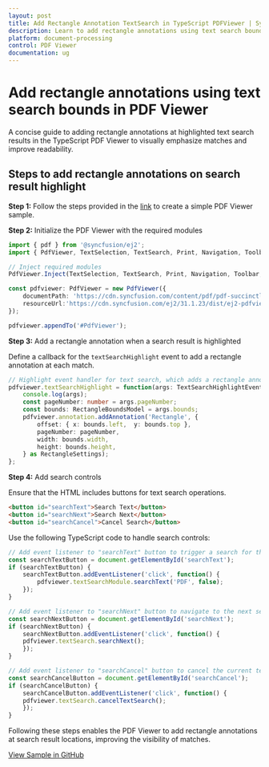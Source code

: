 ```yaml
---
layout: post
title: Add Rectangle Annotation TextSearch in TypeScript PDFViewer | Syncfusion
description: Learn to add rectangle annotations using text search bounds in the TypeScript PDF Viewer component, including initialization and search controls.
platform: document-processing
control: PDF Viewer
documentation: ug
---
```


# Add rectangle annotations using text search bounds in PDF Viewer

A concise guide to adding rectangle annotations at highlighted text search results in the TypeScript PDF Viewer to visually emphasize matches and improve readability.

## Steps to add rectangle annotations on search result highlight

**Step 1:** Follow the steps provided in the [link](https://help.syncfusion.com/document-processing/pdf/pdf-viewer/javascript-es6/getting-started) to create a simple PDF Viewer sample.

**Step 2:** Initialize the PDF Viewer with the required modules

```ts
import { pdf } from '@syncfusion/ej2';
import { PdfViewer, TextSelection, TextSearch, Print, Navigation, Toolbar, Magnification, Annotation, FormDesigner, FormFields, TextSearchHighlightEventArgs, RectangleBounds, RectangleBoundsModel, RectangleSettings } from '@syncfusion/ej2-pdfviewer';

// Inject required modules
PdfViewer.Inject(TextSelection, TextSearch, Print, Navigation, Toolbar, Magnification, Annotation, FormDesigner, FormFields);

const pdfviewer: PdfViewer = new PdfViewer({
    documentPath: 'https://cdn.syncfusion.com/content/pdf/pdf-succinctly.pdf',
    resourceUrl:'https://cdn.syncfusion.com/ej2/31.1.23/dist/ej2-pdfviewer-lib'
});

pdfviewer.appendTo('#PdfViewer');
```

**Step 3:** Add a rectangle annotation when a search result is highlighted

Define a callback for the `textSearchHighlight` event to add a rectangle annotation at each match.

```ts
// Highlight event handler for text search, which adds a rectangle annotation where the text is found
pdfviewer.textSearchHighlight = function(args: TextSearchHighlightEventArgs): void {
    console.log(args);
    const pageNumber: number = args.pageNumber;
    const bounds: RectangleBoundsModel = args.bounds;
    pdfviewer.annotation.addAnnotation('Rectangle', {
        offset: { x: bounds.left,  y: bounds.top },
        pageNumber: pageNumber,
        width: bounds.width,
        height: bounds.height,
    } as RectangleSettings);
};

```

**Step 4:** Add search controls

Ensure that the HTML includes buttons for text search operations.

```html
<button id="searchText">Search Text</button>
<button id="searchNext">Search Next</button>
<button id="searchCancel">Cancel Search</button>
```

Use the following TypeScript code to handle search controls:

```ts
// Add event listener to "searchText" button to trigger a search for the term 'PDF'
const searchTextButton = document.getElementById('searchText');
if (searchTextButton) {
    searchTextButton.addEventListener('click', function() {
        pdfviewer.textSearchModule.searchText('PDF', false);
    });
}

// Add event listener to "searchNext" button to navigate to the next search result
const searchNextButton = document.getElementById('searchNext');
if (searchNextButton) {
    searchNextButton.addEventListener('click', function() {
    pdfviewer.textSearch.searchNext();
    });
}

// Add event listener to "searchCancel" button to cancel the current text search operation
const searchCancelButton = document.getElementById('searchCancel');
if (searchCancelButton) {
    searchCancelButton.addEventListener('click', function() {
    pdfviewer.textSearch.cancelTextSearch();
    });
}
```

Following these steps enables the PDF Viewer to add rectangle annotations at search result locations, improving the visibility of matches.

[View Sample in GitHub](https://github.com/SyncfusionExamples/typescript-pdf-viewer-examples/tree/master/How%20to/)
